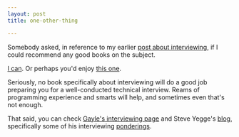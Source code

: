 ```yaml
---
layout: post
title: one-other-thing

---
```

Somebody asked, in reference to my earlier [post about interviewing](http://www.drizzle.com/~lettvin/2005/12/programming-interviews-sort-of-exposed.html), if I could recommend any good books on the subject.  
  
[I can](http://www-cs-faculty.stanford.edu/~uno/taocp.html). Or perhaps you'd enjoy [this one](http://www.amazon.com/gp/product/0673386023/002-8116974-0532023?v=glance&n=283155).  
  
Seriously, no book specifically about interviewing will do a good job preparing you for a well-conducted technical interview. Reams of programming experience and smarts will help, and sometimes even that's not enough.  
  
That said, you can check [Gayle's interviewing page](http://www.glaak.com/interviews/) and Steve Yegge's [blog](http://steve-yegge.blogspot.com/), specifically some of his interviewing [ponderings](http://www.cabochon.com/~stevey/blog-rants/practical-magic.html).
